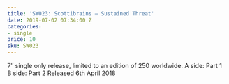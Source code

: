 ```yaml
---
title: 'SW023: Scottibrains – Sustained Threat'
date: 2019-07-02 07:34:00 Z
categories:
- single
price: 10
sku: SW023
---
```


7″ single only release, limited to an edition of 250 worldwide.
A side: Part 1
B side: Part 2
Released 6th April 2018